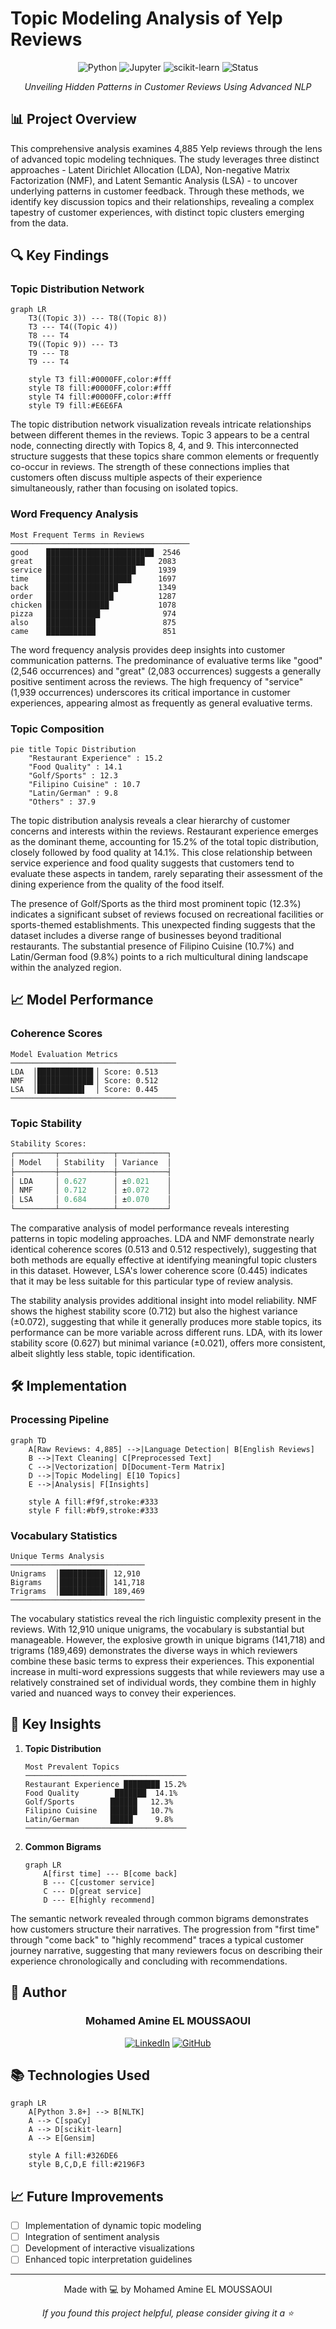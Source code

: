 # Topic Modeling Analysis of Yelp Reviews

<div align="center">

![Python](https://img.shields.io/badge/python-3.8%2B-blue)
![Jupyter](https://img.shields.io/badge/jupyter-%23FA0F00.svg?logo=jupyter&logoColor=white)
![scikit-learn](https://img.shields.io/badge/scikit--learn-%23F7931E.svg?logo=scikit-learn&logoColor=white)
![Status](https://img.shields.io/badge/status-completed-success)

*Unveiling Hidden Patterns in Customer Reviews Using Advanced NLP*

</div>

## 📊 Project Overview

This comprehensive analysis examines 4,885 Yelp reviews through the lens of advanced topic modeling techniques. The study leverages three distinct approaches - Latent Dirichlet Allocation (LDA), Non-negative Matrix Factorization (NMF), and Latent Semantic Analysis (LSA) - to uncover underlying patterns in customer feedback. Through these methods, we identify key discussion topics and their relationships, revealing a complex tapestry of customer experiences, with distinct topic clusters emerging from the data.

## 🔍 Key Findings

### Topic Distribution Network

```mermaid
graph LR
    T3((Topic 3)) --- T8((Topic 8))
    T3 --- T4((Topic 4))
    T8 --- T4
    T9((Topic 9)) --- T3
    T9 --- T8
    T9 --- T4
    
    style T3 fill:#0000FF,color:#fff
    style T8 fill:#0000FF,color:#fff
    style T4 fill:#0000FF,color:#fff
    style T9 fill:#E6E6FA
```

The topic distribution network visualization reveals intricate relationships between different themes in the reviews. Topic 3 appears to be a central node, connecting directly with Topics 8, 4, and 9. This interconnected structure suggests that these topics share common elements or frequently co-occur in reviews. The strength of these connections implies that customers often discuss multiple aspects of their experience simultaneously, rather than focusing on isolated topics.

### Word Frequency Analysis

```
Most Frequent Terms in Reviews
────────────────────────────────────────
good    ████████████████████████  2546
great   ██████████████████████   2083
service ████████████████████     1939
time    ███████████████████      1697
back    ████████████████         1349
order   ███████████████          1287
chicken ██████████████           1078
pizza   ████████████              974
also    ███████████               875
came    ███████████               851
```

The word frequency analysis provides deep insights into customer communication patterns. The predominance of evaluative terms like "good" (2,546 occurrences) and "great" (2,083 occurrences) suggests a generally positive sentiment across the reviews. The high frequency of "service" (1,939 occurrences) underscores its critical importance in customer experiences, appearing almost as frequently as general evaluative terms.

### Topic Composition

```mermaid
pie title Topic Distribution
    "Restaurant Experience" : 15.2
    "Food Quality" : 14.1
    "Golf/Sports" : 12.3
    "Filipino Cuisine" : 10.7
    "Latin/German" : 9.8
    "Others" : 37.9
```

The topic distribution analysis reveals a clear hierarchy of customer concerns and interests within the reviews. Restaurant experience emerges as the dominant theme, accounting for 15.2% of the total topic distribution, closely followed by food quality at 14.1%. This close relationship between service experience and food quality suggests that customers tend to evaluate these aspects in tandem, rarely separating their assessment of the dining experience from the quality of the food itself.

The presence of Golf/Sports as the third most prominent topic (12.3%) indicates a significant subset of reviews focused on recreational facilities or sports-themed establishments. This unexpected finding suggests that the dataset includes a diverse range of businesses beyond traditional restaurants. The substantial presence of Filipino Cuisine (10.7%) and Latin/German food (9.8%) points to a rich multicultural dining landscape within the analyzed region.

## 📈 Model Performance

### Coherence Scores
```
Model Evaluation Metrics
─────────────────────────────────────
LDA  │████████████▌│ Score: 0.513
NMF  │████████████▌│ Score: 0.512
LSA  │██████████▌  │ Score: 0.445
─────────────────────────────────────
```

### Topic Stability
```python
Stability Scores:
┌─────────┬────────────┬───────────┐
│ Model   │ Stability  │ Variance  │
├─────────┼────────────┼───────────┤
│ LDA     │ 0.627      │ ±0.021    │
│ NMF     │ 0.712      │ ±0.072    │
│ LSA     │ 0.684      │ ±0.070    │
└─────────┴────────────┴───────────┘
```

The comparative analysis of model performance reveals interesting patterns in topic modeling approaches. LDA and NMF demonstrate nearly identical coherence scores (0.513 and 0.512 respectively), suggesting that both methods are equally effective at identifying meaningful topic clusters in this dataset. However, LSA's lower coherence score (0.445) indicates that it may be less suitable for this particular type of review analysis.

The stability analysis provides additional insight into model reliability. NMF shows the highest stability score (0.712) but also the highest variance (±0.072), suggesting that while it generally produces more stable topics, its performance can be more variable across different runs. LDA, with its lower stability score (0.627) but minimal variance (±0.021), offers more consistent, albeit slightly less stable, topic identification.

## 🛠️ Implementation

### Processing Pipeline
```mermaid
graph TD
    A[Raw Reviews: 4,885] -->|Language Detection| B[English Reviews]
    B -->|Text Cleaning| C[Preprocessed Text]
    C -->|Vectorization| D[Document-Term Matrix]
    D -->|Topic Modeling| E[10 Topics]
    E -->|Analysis| F[Insights]
    
    style A fill:#f9f,stroke:#333
    style F fill:#bf9,stroke:#333
```

### Vocabulary Statistics
```
Unique Terms Analysis
──────────────────────────────
Unigrams  │██████████│ 12,910
Bigrams   │██████████│ 141,718
Trigrams  │██████████│ 189,469
──────────────────────────────
```

The vocabulary statistics reveal the rich linguistic complexity present in the reviews. With 12,910 unique unigrams, the vocabulary is substantial but manageable. However, the explosive growth in unique bigrams (141,718) and trigrams (189,469) demonstrates the diverse ways in which reviewers combine these basic terms to express their experiences. This exponential increase in multi-word expressions suggests that while reviewers may use a relatively constrained set of individual words, they combine them in highly varied and nuanced ways to convey their experiences.

## 🔬 Key Insights

1. **Topic Distribution**
   ```
   Most Prevalent Topics
   ────────────────────────────────────
   Restaurant Experience ████████ 15.2%
   Food Quality        ███████  14.1%
   Golf/Sports        ██████   12.3%
   Filipino Cuisine   ██████   10.7%
   Latin/German       █████     9.8%
   ────────────────────────────────────
   ```

2. **Common Bigrams**
   ```mermaid
   graph LR
       A[first time] --- B[come back]
       B --- C[customer service]
       C --- D[great service]
       D --- E[highly recommend]
   ```

The semantic network revealed through common bigrams demonstrates how customers structure their narratives. The progression from "first time" through "come back" to "highly recommend" traces a typical customer journey narrative, suggesting that many reviewers focus on describing their experience chronologically and concluding with recommendations.

## 👤 Author

<div align="center">

### Mohamed Amine EL MOUSSAOUI

[![LinkedIn](https://img.shields.io/badge/LinkedIn-%230077B5.svg?logo=linkedin&logoColor=white)](https://www.linkedin.com/in/medaminelmoussaoui/)
[![GitHub](https://img.shields.io/badge/GitHub-%23121011.svg?logo=github&logoColor=white)](https://github.com/MOSSAWIII)

</div>

## 📚 Technologies Used

```mermaid
graph LR
    A[Python 3.8+] --> B[NLTK]
    A --> C[spaCy]
    A --> D[scikit-learn]
    A --> E[Gensim]
    
    style A fill:#326DE6
    style B,C,D,E fill:#2196F3
```

## 📈 Future Improvements

- [ ] Implementation of dynamic topic modeling
- [ ] Integration of sentiment analysis
- [ ] Development of interactive visualizations
- [ ] Enhanced topic interpretation guidelines

---

<div align="center">

Made with 💻 by Mohamed Amine EL MOUSSAOUI

*If you found this project helpful, please consider giving it a ⭐*

</div>

